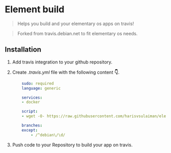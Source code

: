 # Element build
> Helps you build and your elementary os apps on travis!

> Forked from travis.debian.net to fit elementary os needs.

## Installation

1. Add travis integration to your github repository.
2. Create *.travis.yml* file with the following content **👇**.

    ```yaml
        sudo: required
        language: generic

        services:
        - docker

        script:
        - wget -O- https://raw.githubusercontent.com/harisvsulaiman/element-build/master/script.sh | sh -

        branches:
        except:
            - /^debian\/\d/
    ```
3. Push code to your Repository to build your app on travis.
